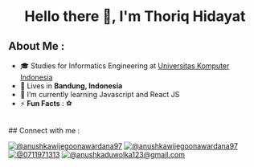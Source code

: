 <h1 align="center">Hello there 👋, I'm Thoriq Hidayat</h1>

## About Me :

- 🎓 Studies for Informatics Engineering at [Universitas Komputer Indonesia](https://www.unikom.ac.id/)
- 🏡 Lives in **Bandung, Indonesia**
- 🌱 I’m currently learning Javascript and React JS
- ⚡ **Fun Facts** : ⚽
<br>
## Connect with me :

[![@anushkawijegoonawardana97](https://img.icons8.com/fluency/48/000000/instagram-new.png "thoriq_hidayat")](https://www.instagram.com/thoriqhdyt_) [![@anushkawijegoonawardana97](https://img.icons8.com/fluency/48/000000/linkedin.png "thoriq_hidayat")](https://www.linkedin.com/in/thoriq-hidayat-9199b8245) [![@0711971313](https://img.icons8.com/fluency/48/000000/phone-disconnected.png "082218772230")](tel:082218772230) [![@anushkaduwolka123@gmail.com](https://img.icons8.com/fluency/48/000000/apple-mail.png "thoriq1130@gmail.com")](thoriq1130@gmail.com)
